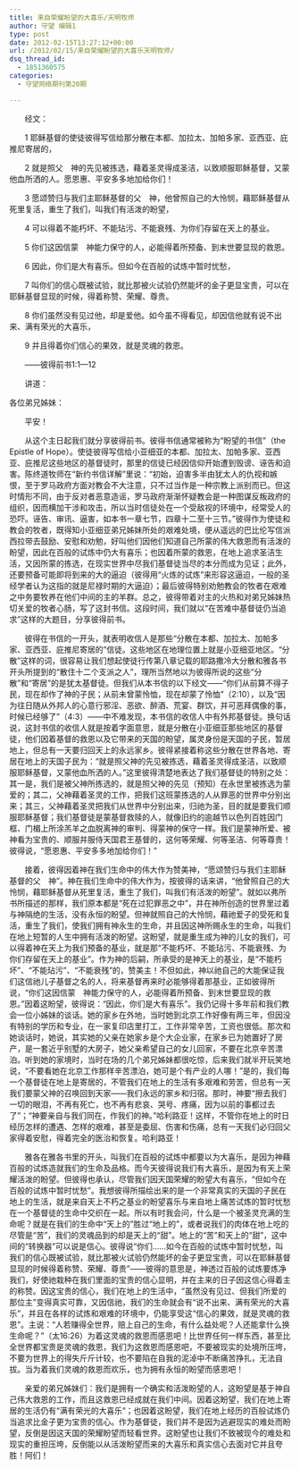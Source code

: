 ```yaml
---
title: 来自荣耀盼望的大喜乐/天明牧师
author: 守望 编辑1
type: post
date: 2012-02-15T13:27:12+00:00
url: /2012/02/15/来自荣耀盼望的大喜乐天明牧师/
dsq_thread_id:
  - 1851360575
categories:
  - 守望网络期刊第20期

---
```

<p style="text-align: left;" align="center">
         经文：
</p>

       1 耶稣基督的使徒彼得写信给那分散在本都、加拉太、加帕多家、亚西亚、庇推尼寄居的，

       2 就是照父　神的先见被拣选，藉着圣灵得成圣洁，以致顺服耶稣基督，又蒙他血所洒的人。愿恩惠、平安多多地加给你们！<!--more-->

       3 愿颂赞归与我们主耶稣基督的父　神，他曾照自己的大怜悯，藉耶稣基督从死里复活，重生了我们，叫我们有活泼的盼望，

       4 可以得着不能朽坏、不能玷污、不能衰残、为你们存留在天上的基业。

       5 你们这因信蒙　神能力保守的人，必能得着所预备、到末世要显现的救恩。

       6 因此，你们是大有喜乐。但如今在百般的试炼中暂时忧愁，

       7 叫你们的信心既被试验，就比那被火试验仍然能坏的金子更显宝贵，可以在耶稣基督显现的时候，得着称赞、荣耀、尊贵。

       8 你们虽然没有见过他，却是爱他。如今虽不得看见，却因信他就有说不出来、满有荣光的大喜乐，

       9 并且得着你们信心的果效，就是灵魂的救恩。

       ——彼得前书1:1—12

       讲道：

各位弟兄姊妹：

       平安！

       从这个主日起我们就分享彼得前书。彼得书信通常被称为“盼望的书信”（the Epistle of Hope）。使徒彼得写信给小亚细亚的本都、加拉太、加帕多家、亚西亚、庇推尼这些地区的基督徒时，那里的信徒已经因信仰开始遭到毁谤、诬告和迫害。陈终道牧师在“新约书信详解”里说：“初始，迫害多半由犹太人的仇视和嫉恨，至于罗马政府方面对教会不大注意，只不过当作是一种宗教上派别而已。但这时情形不同，由于反对者恶意造谣，罗马政府渐渐怀疑教会是一种图谋反叛政府的组织，因而横加干涉和攻击，所以当时信徒处在一个受敌视的环境中，经常受人的恐吓。诬告、审讯、逼害，如本书一章七节，四章十二至十三节。”彼得作为使徒和教会的牧者，既得知小亚细亚弟兄姊妹所处的艰难处境，便从遥远的巴比伦写信派西拉带去鼓励、安慰和劝勉，好叫他们因他们知道自己所蒙的伟大救恩而有活泼的盼望，因此在百般的试炼中仍大有喜乐；也因着所蒙的救恩，在地上追求圣洁生活，又因所蒙的拣选，在现实世界中尽我们基督徒当尽的本分而成为见证；此外，还要预备可能即将到来的大的逼迫（彼得用“火炼的试炼”来形容这逼迫，一般的圣经学者认为这指的就是尼禄时期的大逼迫）；最后彼得特别劝勉教会的牧者在艰难之中务要牧养在他们中间的主的羊群。总之，彼得带着对主的火热和对弟兄姊妹热切关爱的牧者心肠，写了这封书信。这段时间，我们就以“在苦难中基督徒仍当追求”这样的大题目，分享彼得前书。

       彼得在书信的一开头，就表明收信人是那些“分散在本都、加拉太、加帕多家、亚西亚、庇推尼寄居的”信徒。这些地区在地理位置上就是小亚细亚地区。“分散”这样的词，很容易让我们想起使徒行传第八章记载的耶路撒冷大分散和雅各书开头所提到的“散住十二个支派之人”，理所当然地以为彼得所说的这些“分散”和“寄居”的是犹太基督徒。但我们从本书信的以下经文——“你们从前算不得子民，现在却作了神的子民；从前未曾蒙怜恤，现在却蒙了怜恤”（2:10），以及“因为往日随从外邦人的心意行邪淫、恶欲、醉酒、荒宴、群饮，并可恶拜偶像的事，时候已经够了”（4:3）——中不难发现，本书信的收信人中有外邦基督徒。换句话说，这封书信的收信人就是按着字面意思，就是分散在小亚细亚那些地区的基督徒，他们因着基督的救恩以及它带来的天国的盼望，属灵身份是天国的子民，暂居地上，但总有一天要归回天上的永远家乡。彼得紧接着称这些分散在世界各地、寄居在地上的天国子民为：“就是照父神的先见被拣选，藉着圣灵得成圣洁，以致顺服耶稣基督，又蒙他血所洒的人。”这里彼得清楚地表达了我们基督徒的特别之处：其一是，我们是被父神所拣选的，就是照父神的先见（预知）在永世里被拣选为蒙爱的；其二，父神藉着圣灵的工作，把我们这班蒙拣选的人从罪恶的世界中分别出来；其三，父神藉着圣灵把我们从世界中分别出来，归祂为圣，目的就是要我们顺服耶稣基督；我们基督徒是蒙基督救赎的人，就像旧约的逾越节以色列百姓因门框、门楣上所涂羔羊之血脱离神的审判、得蒙神的保守一样。我们是蒙神所爱、被神看为宝贵的、顺服并服侍天国君王基督的，这何等荣耀、何等圣洁、何等尊贵！彼得说，“愿恩惠、平安多多地加给你们！”

       接着，彼得因着神在我们生命中的伟大作为赞美神，“愿颂赞归与我们主耶稣基督的父　神”。神在我们生命中的伟大作为，按彼得的话来讲，“他曾照自己的大怜悯，藉耶稣基督从死里复活，重生了我们，叫我们有活泼的盼望”。就如以弗所书所描述的那样，我们原本都是“死在过犯罪恶之中”，并在神所创造的世界里过着与神隔绝的生活，没有永恒的盼望。但神就照自己的大怜悯，藉祂爱子的受死和复活，重生了我们，使我们拥有神永生的生命，并且因这神所赐永生的生命，叫我们在地上短暂的人生中拥有活泼的盼望。这盼望，就是重生成为神的儿女的我们，可以得着神在天上为我们预备的基业，就是那“不能朽坏、不能玷污、不能衰残、为你们存留在天上的基业”。作为神的后嗣，所承受的是神天上的基业，是“不能朽坏”、“不能玷污”、“不能衰残”的，赞美主！不但如此，神以祂自己的大能保证我们这信祂儿子基督之名的人，将来基督再来时必能够得着那基业，正如彼得所说，“你们这因信蒙　神能力保守的人，必能得着所预备、到末世要显现的救恩。”因着这盼望，彼得说：“因此，你们是大有喜乐”。我仍记得十多年前和我们教会一位小姊妹的谈话。她的家乡在外地，当时她到北京工作好像有两三年，但因没有特别的学历和专业，在一家复印店里打工，工作非常辛苦，工资也很低。那次和她谈话时，她说，其实她的父亲在她家乡是个大企业家，在家乡已为她置好了房产，是一套近乎别墅的大房子，她父亲希望自己的女儿回家，不要在北京辛苦漂泊。听到她的家境时，当时在场的几个弟兄姊妹都很吃惊，后来我们就半开玩笑地说，“不要看她在北京工作那样辛苦漂泊，她可是个有产业的人哪！”是的，我们每一个基督徒在地上是寄居的，不管我们在地上的生活有多艰难和劳苦，但总有一天我们要蒙父神的召唤回到天家——我们永远的家乡和归宿。那时，神要“擦去我们一切的眼泪，不再有死亡，也不再有悲哀、哭号、疼痛，因为以前的事都过去了”；“神要亲自与我们同在，作我们的神。”哈利路亚！这样，不管你在地上的时日经历怎样的遭遇、怎样的艰难，甚至是委屈、伤害和伤痛，总有一天我们必归回父家得着安慰，得着完全的医治和恢复。哈利路亚！

       雅各在雅各书里的开头，叫我们在百般的试炼中都要以为大喜乐，是因为神藉百般的试炼造就我们的生命及品格。而今天彼得说我们有大喜乐，是因为有天上荣耀活泼的盼望。但彼得也承认，尽管我们因天国荣耀的盼望大有喜乐，“但如今在百般的试炼中暂时忧愁”。我想彼得所描绘出来的是一个非常真实的天国的子民在地上的生活，就是来自天上不朽之基业的盼望喜乐与来自地上痛苦试炼的暂时忧愁在一个基督徒的生命中交织在一起。所以有时我会问，什么是一个被圣灵充满的生命呢？就是在我们的生命中“天上的”胜过“地上的”，或者说我们的肉体在地上吃的尽管是“苦”，我们的灵魂品到的却是天上的“甜”。地上的“苦”和天上的“甜”，这中间的“转换器”可以说是信心。彼得说“你们……如今在百般的试炼中暂时忧愁，叫我们的信心既被试验，就比那被火试验仍然能坏的金子更显宝贵，可以在耶稣基督显现的时候得着称赞、荣耀、尊贵”——彼得的意思是，神透过百般的试炼要炼净我们，好使祂栽种在我们里面的宝贵的信心显明，并在主来的日子因这信心得着主的称赞。因这宝贵的信心，我们在地上的生活中，“虽然没有见过、但我们所爱的那位主”变得真实可靠，又因信祂，我们的生命就会有“说不出来、满有荣光的大喜乐”，并且在各样的试炼和艰难的环境中，仍能享受这“信心的果效，就是灵魂的救恩”。主说：“人若赚得全世界，赔上自己的生命，有什么益处呢？人还能拿什么换生命呢？”（太16:26）为着这灵魂的救恩而感恩吧！比世界任何一样东西，甚至比全世界都宝贵是灵魂的救恩，我们为这救恩而感恩吧，不要被现实的处境所压垮，不要为世界上的得失斤斤计较，也不要陷在自我的泥淖中不断痛苦挣扎，无法自拔。当为着我们灵魂的救恩而欢乐，也为拥有永恒的盼望而感恩吧！

       亲爱的弟兄姊妹们：我们是拥有一个确实和活泼盼望的人，这盼望是基于神自己伟大救恩的工作，而且这救恩已经成就在我们中间。因着这盼望，我们在地上寄居的生活仍有“满有荣光的大喜乐”；也因着这盼望，我们在地上经历的百般试炼仍当追求比金子更为宝贵的信心。作为基督徒，我们并不是因为逃避现实的难处而盼望，反倒是因这天国的荣耀盼望而轻看世界。这盼望也让我们不致被现今的难处和现实的重担压垮，反倒能以从活泼盼望而来的大喜乐和真实信心去面对它并且夸胜！阿们！

&nbsp;